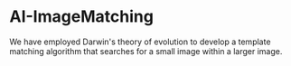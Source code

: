 # AI-ImageMatching
We have employed Darwin's theory of evolution to develop a template matching algorithm that searches for a small image within a larger image.
